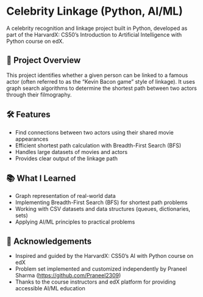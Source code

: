 # Celebrity Linkage (Python, AI/ML)

A celebrity recognition and linkage project built in Python, developed as part of the HarvardX: CS50’s Introduction to Artificial Intelligence with Python course on edX.

## 🔗 Project Overview

This project identifies whether a given person can be linked to a famous actor (often referred to as the “Kevin Bacon game” style of linkage).
It uses graph search algorithms to determine the shortest path between two actors through their filmography.

## 🛠️ Features

- Find connections between two actors using their shared movie appearances
- Efficient shortest path calculation with Breadth-First Search (BFS)
- Handles large datasets of movies and actors
- Provides clear output of the linkage path

## 📚 What I Learned

- Graph representation of real-world data
- Implementing Breadth-First Search (BFS) for shortest path problems
- Working with CSV datasets and data structures (queues, dictionaries, sets)
- Applying AI/ML principles to practical problems

## 🙌 Acknowledgements

- Inspired and guided by the HarvardX: CS50’s AI with Python course on edX
- Problem set implemented and customized independently by Praneel Sharma (https://github.com/Praneel2309)
- Thanks to the course instructors and edX platform for providing accessible AI/ML education
